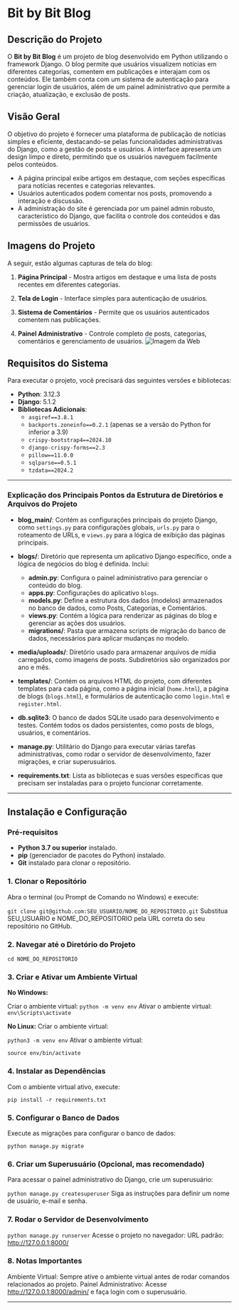 # Bit by Bit Blog

## Descrição do Projeto
O **Bit by Bit Blog** é um projeto de blog desenvolvido em Python utilizando o framework Django. O blog permite que usuários visualizem notícias em diferentes categorias, comentem em publicações e interajam com os conteúdos. Ele também conta com um sistema de autenticação para gerenciar login de usuários, além de um painel administrativo que permite a criação, atualização, e exclusão de posts.

## Visão Geral
O objetivo do projeto é fornecer uma plataforma de publicação de notícias simples e eficiente, destacando-se pelas funcionalidades administrativas do Django, como a gestão de posts e usuários. A interface apresenta um design limpo e direto, permitindo que os usuários naveguem facilmente pelos conteúdos.

- A página principal exibe artigos em destaque, com seções específicas para notícias recentes e categorias relevantes.
- Usuários autenticados podem comentar nos posts, promovendo a interação e discussão.
- A administração do site é gerenciada por um painel admin robusto, característico do Django, que facilita o controle dos conteúdos e das permissões de usuários.

## Imagens do Projeto
A seguir, estão algumas capturas de tela do blog:

1. **Página Principal** - Mostra artigos em destaque e uma lista de posts recentes em diferentes categorias.
   
2. **Tela de Login** - Interface simples para autenticação de usuários.

3. **Sistema de Comentários** - Permite que os usuários autenticados comentem nas publicações.
  
4. **Painel Administrativo** - Controle completo de posts, categorias, comentários e gerenciamento de usuários.
![Imagem da Web](https://ibb.co/5YxvXfp)


## Requisitos do Sistema
Para executar o projeto, você precisará das seguintes versões e bibliotecas:

- **Python**: 3.12.3
- **Django**: 5.1.2
- **Bibliotecas Adicionais**:
  - `asgiref==3.8.1`
  - `backports.zoneinfo==0.2.1` (apenas se a versão do Python for inferior a 3.9)
  - `crispy-bootstrap4==2024.10`
  - `django-crispy-forms==2.3`
  - `pillow==11.0.0`
  - `sqlparse==0.5.1`
  - `tzdata==2024.2`

---

### Explicação dos Principais Pontos da Estrutura de Diretórios e Arquivos do Projeto

- **blog_main/**: Contém as configurações principais do projeto Django, como `settings.py` para configurações globais, `urls.py` para o roteamento de URLs, e `views.py` para a lógica de exibição das páginas principais.

- **blogs/**: Diretório que representa um aplicativo Django específico, onde a lógica de negócios do blog é definida. Inclui:
  - **admin.py**: Configura o painel administrativo para gerenciar o conteúdo do blog.
  - **apps.py**: Configurações do aplicativo `blogs`.
  - **models.py**: Define a estrutura dos dados (modelos) armazenados no banco de dados, como Posts, Categorias, e Comentários.
  - **views.py**: Contém a lógica para renderizar as páginas do blog e gerenciar as ações dos usuários.
  - **migrations/**: Pasta que armazena scripts de migração do banco de dados, necessários para aplicar mudanças no modelo.

- **media/uploads/**: Diretório usado para armazenar arquivos de mídia carregados, como imagens de posts. Subdiretórios são organizados por ano e mês.

- **templates/**: Contém os arquivos HTML do projeto, com diferentes templates para cada página, como a página inicial (`home.html`), a página de blogs (`blogs.html`), e formulários de autenticação como `login.html` e `register.html`.

- **db.sqlite3**: O banco de dados SQLite usado para desenvolvimento e testes. Contém todos os dados persistentes, como posts de blogs, usuários, e comentários.

- **manage.py**: Utilitário do Django para executar várias tarefas administrativas, como rodar o servidor de desenvolvimento, fazer migrações, e criar superusuários.

- **requirements.txt**: Lista as bibliotecas e suas versões específicas que precisam ser instaladas para o projeto funcionar corretamente.

---

## Instalação e Configuração

### Pré-requisitos
- **Python 3.7 ou superior** instalado.
- **pip** (gerenciador de pacotes do Python) instalado.
- **Git** instalado para clonar o repositório.

### 1. Clonar o Repositório
Abra o terminal (ou Prompt de Comando no Windows) e execute:

`git clone git@github.com:SEU_USUARIO/NOME_DO_REPOSITORIO.git`
Substitua SEU_USUARIO e NOME_DO_REPOSITORIO pela URL correta do seu repositório no GitHub.

### 2. Navegar até o Diretório do Projeto

`cd NOME_DO_REPOSITORIO`

### 3. Criar e Ativar um Ambiente Virtual

**No Windows:**

Criar o ambiente virtual:
`python -m venv env`
Ativar o ambiente virtual:
`env\Scripts\activate`

**No Linux:**
Criar o ambiente virtual:

`python3 -m venv env`
Ativar o ambiente virtual:

`source env/bin/activate`

### 4. Instalar as Dependências
Com o ambiente virtual ativo, execute:

`pip install -r requirements.txt`

### 5. Configurar o Banco de Dados
Execute as migrações para configurar o banco de dados:

`python manage.py migrate`

### 6. Criar um Superusuário (Opcional, mas recomendado)
Para acessar o painel administrativo do Django, crie um superusuário:

`python manage.py createsuperuser`
Siga as instruções para definir um nome de usuário, e-mail e senha.

### 7. Rodar o Servidor de Desenvolvimento
`python manage.py runserver`
Acesse o projeto no navegador:
URL padrão: http://127.0.0.1:8000/

### 8. Notas Importantes
Ambiente Virtual: Sempre ative o ambiente virtual antes de rodar comandos relacionados ao projeto.
Painel Administrativo: Acesse http://127.0.0.1:8000/admin/ e faça login com o superusuário.

---


